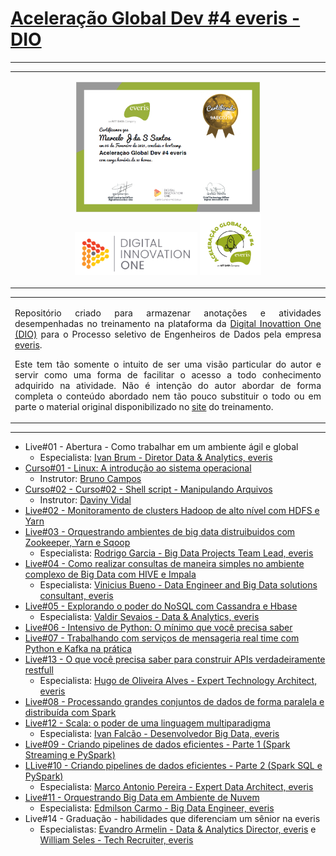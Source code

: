 # **<u>Aceleração Global Dev #4 everis - DIO</u>**

------
<table style="width: 100%">
  <tr>
    <td>
      <p align="center">
	<img src="./img/certificado.png" alt="logo_dio" width="60%" />
	</br>
        <img src="./img/logo_dio.png" alt="logo_dio" width="40%" />
        <img src="/img/logo_aceleracao_everis.png" alt="logo_aceleracao_everis" width="20%" />
      </p>
    </td>
  </tr>
</table>

<table style="width: 100%">
  <tr>
    <td>
      <p align="justify">
        Repositório criado para armazenar anotações e atividades desempenhadas no treinamento na plataforma da <a href="https://digitalinnovation.one/" target="_blank">Digital Inovattion One (DIO)</a> para o Processo seletivo de Engenheiros de Dados pela empresa <a href="https://www.everis.com/brazil" target="_blank">everis</a>.
      </p>
      <p align="justify">
        Este tem tão somente o intuito de ser uma visão particular do autor e servir como uma forma de facilitar o acesso a todo conhecimento adquirido na atividade. Não é intenção do autor abordar de forma completa o conteúdo abordado nem tão pouco substituir o todo ou em parte o material original disponibilizado no <a href="https://web.digitalinnovation.one/acceleration/aceleracao-global-dev-4-everis?tab=path" target="_blank">site</a> do treinamento.
      </p>
    </td>
  </tr>
</table>

------

- Live#01 - Abertura - Como trabalhar em um ambiente ágil e global
	- Especialista: [Ivan Brum - Diretor Data & Analytics, everis](https://www.linkedin.com/in/ivan-brum-960358/)
- [Curso#01 - Linux: A introdução ao sistema operacional](./cursos_01e02)
	- Instrutor: [Bruno Campos](https://www.linkedin.com/in/brunodecamposdias/)
- [Curso#02 - Curso#02 - Shell script - Manipulando Arquivos](./cursos_01e02)
	- Instrutor: [Daviny Vidal](https://www.linkedin.com/in/davinyvidal/)
- [Live#02 - Monitoramento de clusters Hadoop de alto nível com HDFS e Yarn](./live_02)
- [Live#03 - Orquestrando ambientes de big data distruibuidos com Zookeeper, Yarn e Sqoop](./live_03)
	- Especialista: [Rodrigo Garcia - Big Data Projects Team Lead, everis](https://www.linkedin.com/in/rodsantosg/)
- [Live#04 - Como realizar consultas de maneira simples no ambiente complexo de Big Data com HIVE e Impala](./live_04)
	- Especialista: [Vinicius Bueno - Data Engineer and Big Data solutions consultant, everis](https://www.linkedin.com/in/vinicius-m-bueno-br/)
- [Live#05 - Explorando o poder do NoSQL com Cassandra e Hbase](./live_05)
	- Especialista: [Valdir Sevaios - Data & Analytics, everis](https://www.linkedin.com/in/valdir-novo-sevaios-junior-8190a096/)
- [Live#06 - Intensivo de Python: O mínimo que você precisa saber](./live_06)
- [Live#07 - Trabalhando com serviços de mensageria real time com Python e Kafka na prática](./live_07)
- [Live#13 - O que você precisa saber para construir APIs verdadeiramente restfull](./live_13)
	- Especialista: [Hugo de Oliveira Alves - Expert Technology Architect, everis](https://www.linkedin.com/in/huguinho/)
- [Live#08 - Processando grandes conjuntos de dados de forma paralela e distribuída com Spark](./live_08)
- [Live#12 - Scala: o poder de uma linguagem multiparadigma](./live_12)
	- Especialista: [Ivan Falcão - Desenvolvedor Big Data, everis](https://www.linkedin.com/in/ivanpfalcao/)
- [Live#09 - Criando pipelines de dados eficientes - Parte 1 (Spark Streaming e PySpark)](./live_09)
- [LLive#10 - Criando pipelines de dados eficientes - Parte 2 (Spark SQL e PySpark)](./live_10)
	- Especialista: [Marco Antonio Pereira - Expert Data Architect, everis](https://www.linkedin.com/in/marcoap/)
- [Live#11 - Orquestrando Big Data em Ambiente de Nuvem](./live_11)
	- Especialista: [Edmilson Carmo - Big Data Engineer, everis](https://www.linkedin.com/in/edm-carmo/)
- Live#14 - Graduação - habilidades que diferenciam um sênior na everis
	- Especialistas: [Evandro Armelin - Data & Analytics Director, everis](https://www.linkedin.com/in/evandroarmelin/) e [William Seles - Tech Recruiter, everis](https://www.linkedin.com/in/william-seles-464351147/)
